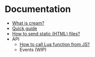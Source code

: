 # Documentation

* [What is cream?](./what-is-cream)
* [Quick guide](./quick.md)
* [How to send static (HTML) files?](./worky.md)
* API
  * [How to call Lua function from JS?](./api/module.md)
  * Events (WIP)